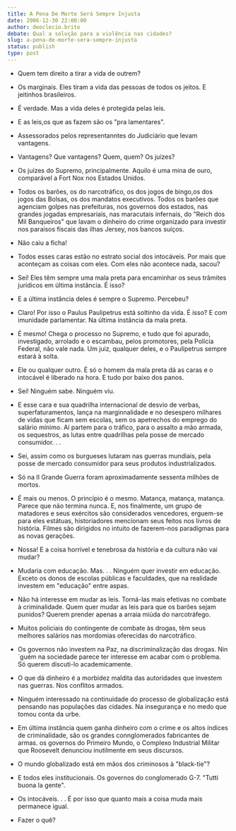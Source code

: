 ```yaml
---
title: A Pena De Morte Será Sempre Injusta
date: 2006-12-30 22:00:00
author: deoclecio.brito
debate: Qual a solução para a violência nas cidades?
slug: a-pena-de-morte-sera-sempre-injusta
status: publish 
type: post
---
```


- Quem tem direito a tirar a vida de outrem?  

- Os marginais. Eles tiram a vida das pessoas de todos os jeitos. E jeitinhos brasileiros.  

- É verdade. Mas a vida deles é protegida pelas leis.  

- E as leis,os que as fazem são os "pra lamentares".  

- Assessorados pelos representanntes do Judiciário que levam vantagens.   

- Vantagens? Que vantagens? Quem, quem? Os juízes?  

- Os juízes do Supremo, principalmente. Aquilo é uma mina de ouro, comparável a Fort Nox nos Estados Unidos.  

- Todos os barões, os do narcotráfico, os dos jogos de bingo,os dos jogos das Bolsas, os dos mandatos executivos. Todos os barões que agenciam golpes nas prefeituras, nos governos dos estados, nas grandes jogadas empresariais, nas maracutais infernais, do "Reich dos Mil Banqueiros" que lavam o dinheiro do crime organizado para investir nos paraísos fiscais das ilhas Jersey, nos bancos suíços.   

- Não caiu a ficha!  

- Todos esses caras estão no estrato social dos intocáveis. Por mais que aconteçam as coisas com eles. Com eles não acontece nada, sacou?  

- Sei! Eles têm sempre uma mala preta para encaminhar os seus trâmites jurídicos em última instância. É isso?  

- E a última instância deles é sempre o Supremo. Percebeu?  

- Claro! Por isso o Paulus Paulipetrus está soltinho da vida. É isso? E com imunidade parlamentar. Na última instância da mala preta.  

- É mesmo! Chega o processo no Supremo, e tudo que foi apurado, investigado, arrolado e o escambau, pelos promotores, pela Polícia Federal, não vale nada. Um juiz, qualquer deles, e o Paulipetrus sempre estará à solta.  

- Ele ou qualquer outro. É só o homem da mala preta dá as caras e o intocável é liberado na hora. E tudo por baixo dos panos.  

- Sei! Ninguém sabe. Ninguém viu.  

- E esse cara e sua quadrilha internacional de desvio de verbas, superfaturamentos, lança na marginnalidade e no desespero milhares de vidas que ficam sem escolas, sem os apetrechos do emprego do salário mínimo. Aí partem para o tráfico, para o assalto a mão armada, os sequestros, as lutas entre quadrilhas pela posse de mercado consumidor. . .  

- Sei, assim como os burgueses lutaram nas guerras mundiais, pela posse de mercado consumidor para seus produtos industrializados.   

- Só na II Grande Guerra foram aproximadamente sessenta milhões de mortos.  

- É mais ou menos. O princípio é o mesmo. Matança, matança, matança. Parece que não termina nunca. E, nos finalmente, um grupo de matadores e seus exércitos são considerados vencedores, erguem-se para eles estátuas, historiadores mencionam seus feitos nos livros de história. Filmes são dirigidos no intuito de fazerem-nos paradigmas para as novas gerações.  

- Nossa! E a coisa horrível e tenebrosa da história e da cultura não vai mudar?  

- Mudaria com educação. Mas. . . Ninguém quer investir em educação. Exceto os donos de escolas públicas e faculdades, que na realidade investem em "educação" entre aspas.  

- Não há interesse em mudar as leis. Torná-las mais efetivas no combate à criminalidade. Quem quer mudar as leis para que os barões sejam punidos? Querem prender apenas a arraia miúda do narcotráfego.  

- Muitos policiais do contingente de combate às drogas, têm seus melhores salários nas mordomias oferecidas do narcotráfico.  

- Os governos não investem na Paz, na discriminalização das drogas. Nin´guém na sociedade parece ter interesse em acabar com o problema. Só querem discuti-lo academicamente.  

- O que dá dinheiro é a morbidez maldita das autoridades que investem nas guerras. Nos conflitos armados.  

- Ninguém interessado na continuidade do processo de globalização está pensando nas populações das cidades. Na insegurança e no medo que tomou conta da urbe.  

- Em última instância quem ganha dinheiro com o crime e os altos índices de criminalidade, são os grandes connglomerados fabricantes de armas. os governos do Primeiro Mundo, o Complexo Industrial Militar que Roosevelt denunciou inutilmente em seus discursos.  

- O mundo globalizado está em mãos dos criminosos à "black-tie"?  

- E todos eles institucionais. Os governos do conglomerado G-7. "Tutti buona la gente".  

- Os intocáveis. . . É por isso que quanto mais a coisa muda mais permanece igual.  

- Fazer o quê?
